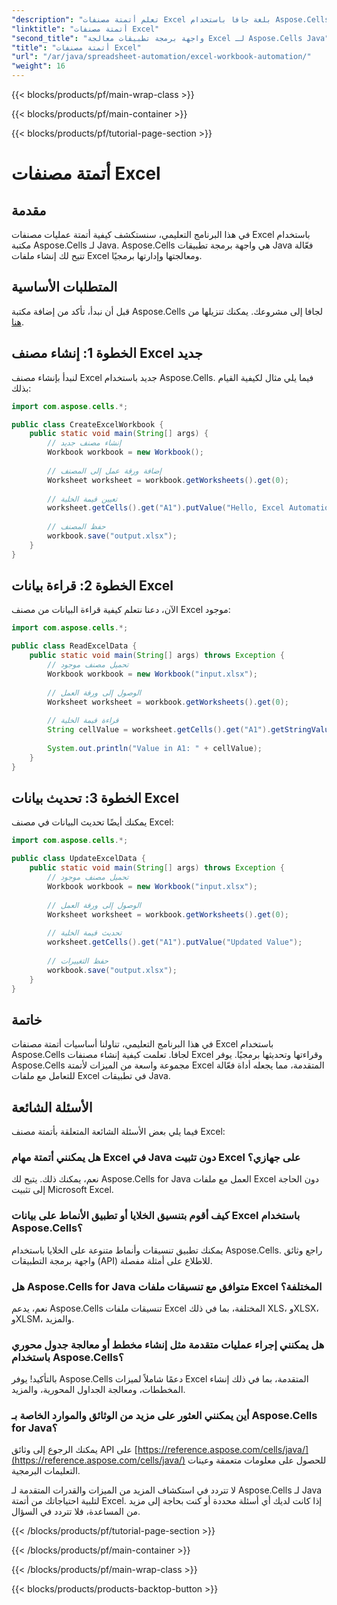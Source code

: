 ```yaml
---
"description": "تعلم أتمتة مصنفات Excel بلغة جافا باستخدام Aspose.Cells. أنشئ ملفات Excel، واقرأها، وحدّثها برمجيًا. ابدأ الآن!"
"linktitle": "أتمتة مصنفات Excel"
"second_title": "واجهة برمجة تطبيقات معالجة Excel لـ Aspose.Cells Java"
"title": "أتمتة مصنفات Excel"
"url": "/ar/java/spreadsheet-automation/excel-workbook-automation/"
"weight": 16
---
```


{{< blocks/products/pf/main-wrap-class >}}

{{< blocks/products/pf/main-container >}}

{{< blocks/products/pf/tutorial-page-section >}}

# أتمتة مصنفات Excel


## مقدمة
في هذا البرنامج التعليمي، سنستكشف كيفية أتمتة عمليات مصنفات Excel باستخدام مكتبة Aspose.Cells لـ Java. Aspose.Cells هي واجهة برمجة تطبيقات Java فعّالة تتيح لك إنشاء ملفات Excel ومعالجتها وإدارتها برمجيًا.

## المتطلبات الأساسية
قبل أن نبدأ، تأكد من إضافة مكتبة Aspose.Cells لجافا إلى مشروعك. يمكنك تنزيلها من [هنا](https://releases.aspose.com/cells/java/).

## الخطوة 1: إنشاء مصنف Excel جديد
لنبدأ بإنشاء مصنف Excel جديد باستخدام Aspose.Cells. فيما يلي مثال لكيفية القيام بذلك:

```java
import com.aspose.cells.*;

public class CreateExcelWorkbook {
    public static void main(String[] args) {
        // إنشاء مصنف جديد
        Workbook workbook = new Workbook();
        
        // إضافة ورقة عمل إلى المصنف
        Worksheet worksheet = workbook.getWorksheets().get(0);
        
        // تعيين قيمة الخلية
        worksheet.getCells().get("A1").putValue("Hello, Excel Automation!");
        
        // حفظ المصنف
        workbook.save("output.xlsx");
    }
}
```

## الخطوة 2: قراءة بيانات Excel
الآن، دعنا نتعلم كيفية قراءة البيانات من مصنف Excel موجود:

```java
import com.aspose.cells.*;

public class ReadExcelData {
    public static void main(String[] args) throws Exception {
        // تحميل مصنف موجود
        Workbook workbook = new Workbook("input.xlsx");
        
        // الوصول إلى ورقة العمل
        Worksheet worksheet = workbook.getWorksheets().get(0);
        
        // قراءة قيمة الخلية
        String cellValue = worksheet.getCells().get("A1").getStringValue();
        
        System.out.println("Value in A1: " + cellValue);
    }
}
```

## الخطوة 3: تحديث بيانات Excel
يمكنك أيضًا تحديث البيانات في مصنف Excel:

```java
import com.aspose.cells.*;

public class UpdateExcelData {
    public static void main(String[] args) throws Exception {
        // تحميل مصنف موجود
        Workbook workbook = new Workbook("input.xlsx");
        
        // الوصول إلى ورقة العمل
        Worksheet worksheet = workbook.getWorksheets().get(0);
        
        // تحديث قيمة الخلية
        worksheet.getCells().get("A1").putValue("Updated Value");
        
        // حفظ التغييرات
        workbook.save("output.xlsx");
    }
}
```

## خاتمة
في هذا البرنامج التعليمي، تناولنا أساسيات أتمتة مصنفات Excel باستخدام Aspose.Cells لجافا. تعلمت كيفية إنشاء مصنفات Excel وقراءتها وتحديثها برمجيًا. يوفر Aspose.Cells مجموعة واسعة من الميزات لأتمتة Excel المتقدمة، مما يجعله أداة فعّالة للتعامل مع ملفات Excel في تطبيقات Java.

## الأسئلة الشائعة
فيما يلي بعض الأسئلة الشائعة المتعلقة بأتمتة مصنف Excel:

### هل يمكنني أتمتة مهام Excel في Java دون تثبيت Excel على جهازي؟
   نعم، يمكنك ذلك. يتيح لك Aspose.Cells for Java العمل مع ملفات Excel دون الحاجة إلى تثبيت Microsoft Excel.

### كيف أقوم بتنسيق الخلايا أو تطبيق الأنماط على بيانات Excel باستخدام Aspose.Cells؟
   يمكنك تطبيق تنسيقات وأنماط متنوعة على الخلايا باستخدام Aspose.Cells. راجع وثائق واجهة برمجة التطبيقات (API) للاطلاع على أمثلة مفصلة.

### هل Aspose.Cells for Java متوافق مع تنسيقات ملفات Excel المختلفة؟
   نعم، يدعم Aspose.Cells تنسيقات ملفات Excel المختلفة، بما في ذلك XLS، وXLSX، وXLSM، والمزيد.

### هل يمكنني إجراء عمليات متقدمة مثل إنشاء مخطط أو معالجة جدول محوري باستخدام Aspose.Cells؟
   بالتأكيد! يوفر Aspose.Cells دعمًا شاملاً لميزات Excel المتقدمة، بما في ذلك إنشاء المخططات، ومعالجة الجداول المحورية، والمزيد.

### أين يمكنني العثور على مزيد من الوثائق والموارد الخاصة بـ Aspose.Cells for Java؟
   يمكنك الرجوع إلى وثائق API على [https://reference.aspose.com/cells/java/](https://reference.aspose.com/cells/java/) للحصول على معلومات متعمقة وعينات التعليمات البرمجية.

لا تتردد في استكشاف المزيد من الميزات والقدرات المتقدمة لـ Aspose.Cells لـ Java لتلبية احتياجاتك من أتمتة Excel. إذا كانت لديك أي أسئلة محددة أو كنت بحاجة إلى مزيد من المساعدة، فلا تتردد في السؤال.

{{< /blocks/products/pf/tutorial-page-section >}}

{{< /blocks/products/pf/main-container >}}

{{< /blocks/products/pf/main-wrap-class >}}

{{< blocks/products/products-backtop-button >}}